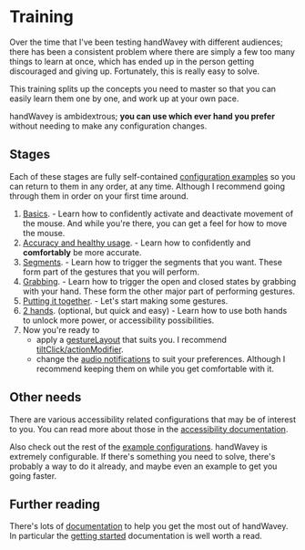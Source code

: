 # Training

Over the time that I've been testing handWavey with different audiences; there has been a consistent problem where there are simply a few too many things to learn at once, which has ended up in the person getting discouraged and giving up. Fortunately, this is really easy to solve.

This training splits up the concepts you need to master so that you can easily learn them one by one, and work up at your own pace.

handWavey is ambidextrous; **you can use which ever hand you prefer** without needing to make any configuration changes.

## Stages

Each of these stages are fully self-contained [configuration examples](https://github.com/ksandom/handWavey/blob/main/docs/user/exampleConfigurations.md) so you can return to them in any order, at any time. Although I recommend going through them in order on your first time around.

1. [Basics](00-basics). - Learn how to confidently activate and deactivate movement of the mouse. And while you're there, you can get a feel for how to move the mouse.
1. [Accuracy and healthy usage](01-accuracy). - Learn how to confidently and **comfortably** be more accurate.
1. [Segments](02-segments). - Learn how to trigger the segments that you want. These form part of the gestures that you will perform.
1. [Grabbing](03-grabing). - Learn how to trigger the open and closed states by grabbing with your hand. These form the other major part of performing gestures.
1. [Putting it together](04-allTogether). - Let's start making some gestures.
1. [2 hands](05-2Hands). (optional, but quick and easy) - Learn how to use both hands to unlock more power, or accessibility possibilities.
1. Now you're ready to
    * apply a [gestureLayout](https://github.com/ksandom/handWavey/tree/main/examples/gestureLayouts) that suits you. I recommend [tiltClick/actionModifier](https://github.com/ksandom/handWavey/tree/main/examples/gestureLayouts/tiltClick/actionModifier).
    * change the [audio notifications](https://github.com/ksandom/handWavey/tree/main/examples/audio) to suit your preferences. Although I recommend keeping them on while you get comfortable with it.

## Other needs

There are various accessibility related configurations that may be of interest to you. You can read more about those in the [accessibility documentation](https://github.com/ksandom/handWavey/blob/main/docs/user/accessibility.md).

Also check out the rest of the [example configurations](https://github.com/ksandom/handWavey/tree/main/examples). handWavey is extremely configurable. If there's something you need to solve, there's probably a way to do it already, and maybe even an example to get you going faster.

## Further reading

There's lots of [documentation](https://github.com/ksandom/handWavey/tree/main/docs) to help you get the most out of handWavey. In particular the [getting started](https://github.com/ksandom/handWavey/blob/main/docs/user/gettingStarted.md) documentation is well worth a read.
